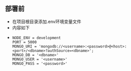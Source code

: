 ## 部署前

+ 在项目根目录添加.env环境变量文件
+ 内容如下
+ ```
  NODE_ENV = development
  PORT = 5000
  MONGO_URI = 'mongodb://<username>:<password>@<host>:<port>/<dbname>?authSource=<dbname>';
  MONGO_DB = '<dbname>'
  MONGO_USER = '<username>'
  MONGO_PASS = '<password>'
  ```


